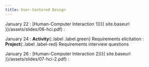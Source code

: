 ```yaml
---
title: User-Centered Design
---
```


January 22
: [Human-Computer Interaction 1]({{ site.baseurl }}/assets/slides/06-hci.pdf)
  : 

January 24
: **Activity**{:.label .label.green} Requirements elicitation
  : **Project**{:.label .label-red} Requirements interview questions

January 26
: [Human-Computer Interaction 2]({{ site.baseurl }}/assets/slides/07-hci-2.pdf)
  : 

